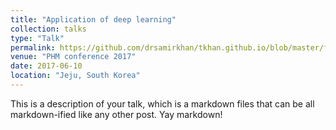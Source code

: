 ```yaml
---
title: "Application of deep learning"
collection: talks
type: "Talk"
permalink: https://github.com/drsamirkhan/tkhan.github.io/blob/master/files/paper%2032.pptx
venue: "PHM conference 2017"
date: 2017-06-10
location: "Jeju, South Korea"
---
```


This is a description of your talk, which is a markdown files that can be all markdown-ified like any other post. Yay markdown!
